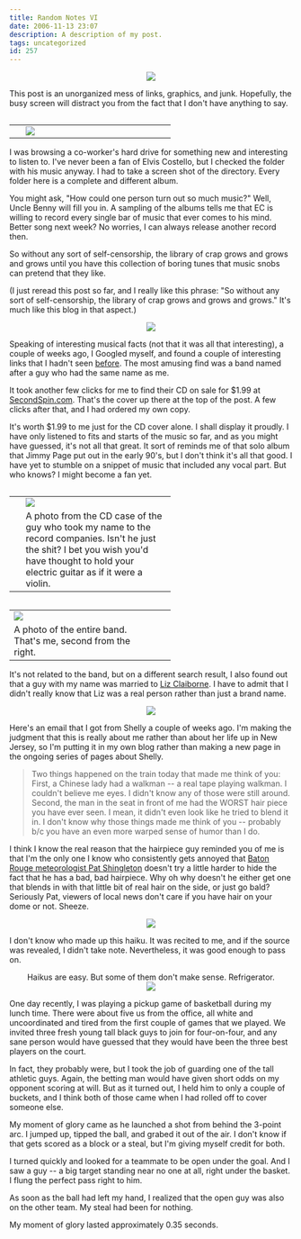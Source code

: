 ```yaml
---
title: Random Notes VI
date: 2006-11-13 23:07
description: A description of my post.
tags: uncategorized
id: 257
---
```

<center><img src="/img/bsb_cover.jpg"></center>

This post is an unorganized mess of links, graphics, and junk.  Hopefully, the busy screen will distract you from the fact that I don't have anything to say.
<span class="spanEndPreview">&nbsp;</span>
<table cellpadding="2" align="right"><tr><td width="5"><spacer type="block" width="5" height="1"></td><td width="250" ><img src="/img/costello.jpg"></td></tr></table>

I was browsing a co-worker's hard drive for something new and interesting to listen to.  I've never been a fan of Elvis Costello, but I checked the folder with his music anyway.  I had to take a screen shot of the directory.  Every folder here is a complete and different album.

You might ask, "How could one person turn out so much music?"  Well, Uncle Benny will fill you in.  A sampling of the albums tells me that EC is willing to record every single bar of music that ever comes to his mind.  Better song next week?  No worries, I can always release another record then.

So without any sort of self-censorship, the library of crap grows and grows and grows until you have this collection of boring tunes that music snobs can pretend that they like.

(I just reread this post so far, and I really like this phrase:  "So without any sort of self-censorship, the library of crap grows and grows and grows."  It's much like this blog in that aspect.)

<center><img src="/img/greenline.gif"></center>

Speaking of interesting musical facts (not that it was all that interesting), a couple of weeks ago, I Googled myself, and found a couple of interesting links that I hadn't seen <a href="http://theskinnyonbenny.com/blog2/archives/182">before</a>.  The most amusing find was a band named after a guy who had the same name as me.

It took another few clicks for me to find their CD on sale for $1.99 at <a href="http://www.secondspin.com/music/browse-artist.jsp?productId=993855" target="_blank">SecondSpin.com</a>.  That's the cover up there at the top of the post.  A few clicks after that, and I had ordered my own copy.

It's worth $1.99 to me just for the CD cover alone.  I shall display it proudly. I have only listened to fits and starts of the music so far, and as you might have guessed, it's not all that great.  It sort of reminds me of that solo album that Jimmy Page put out in the early 90's, but I don't think it's all that good.  I have yet to stumble on a snippet of music that included any vocal part.  But who knows?  I might become a fan yet.

<table cellpadding="2" align="right"><tr><td width="5" rowspan="2"><spacer type="block" width="5" height="1"></td><td width="250" ><img src="/img/bsb_1.jpg"></td></tr><tr><td class="caption" width="250">A photo from the CD case of the guy who took my name to the record companies.  Isn't he just the shit?  I bet you wish you'd have thought to hold your electric guitar as if it were a violin.</td></tr></table>

<table cellpadding="2" align="left"><tr><td width="250" ><img src="/img/bsb_2.jpg"></td><td width="5" rowspan="2"><spacer type="block" width="5" height="1"></td></tr><tr><td class="caption" width="250">A photo of the entire band.  That's me, second from the right.</td></tr></table>

It's not related to the band, but on a different search result, I also found out that a guy with my name was married to <a href="http://en.wikipedia.org/wiki/Liz_Claiborne" target="_blank">Liz Claiborne</a>.  I have to admit that I didn't really know that Liz was a real person rather than just a brand name.

<center><img src="/img/greenline.gif"></center>

Here's an email that I got from Shelly a couple of weeks ago.  I'm making the judgment that this is really about me rather than about her life up in New Jersey, so I'm putting it in my own blog rather than making a new page in the ongoing series of pages about Shelly.

<blockquote>Two things happened on the train today that made me think of you:
First, a Chinese lady had a walkman -- a real tape playing walkman.  I couldn't believe me eyes. I didn't know any of those were still around.  Second, the man in the seat in front of me had the WORST hair piece you have ever seen.  I mean, it didn't even look like he tried to blend it in.  I don't know why those things made me think of you -- probably b/c you have an even more warped sense of humor than I do.</blockquote>

I think I know the real reason that the hairpiece guy reminded you of me is that I'm the only one I know who consistently gets annoyed that <a href="http://www.2theadvocate.com/columnists/pat" target="_blank">Baton Rouge meteorologist Pat Shingleton</a> doesn't try a little harder to hide the fact that he has a bad, bad hairpiece.  Why oh why doesn't he either get one that blends in with that little bit of real hair on the side, or just go bald?  Seriously Pat, viewers of local news don't care if you have hair on your dome or not.  Sheeze.

<center><img src="/img/greenline.gif"></center>

I don't know who made up this haiku.  It was recited to me, and if the source was revealed, I didn't take note.  Nevertheless, it was good enough to pass on.

<center>Haikus are easy.
But some of them don't make sense.
Refrigerator.</center>

<center><img src="/img/greenline.gif"></center>

One day recently, I was playing a pickup game of basketball during my lunch time.  There were about five us from the office, all white and uncoordinated and tired from the first couple of games that we played.  We invited three fresh young tall black guys to join for four-on-four, and any sane person would have guessed that they would have been the three best players on the court.

In fact, they probably were, but I took the job of guarding one of the tall athletic guys.  Again, the betting man would have given short odds on my opponent scoring at will.  But as it turned out, I held him to only a couple of buckets, and I think both of those came when I had rolled off to cover someone else.

My moment of glory came as he launched a shot from behind the 3-point arc.  I jumped up, tipped the ball, and grabed it out of the air.  I don't know if that gets scored as a block or a steal, but I'm giving myself credit for both.

I turned quickly and looked for a teammate to be open under the goal.  And I saw a guy -- a big target standing near no one at all, right under the basket.  I flung the perfect pass right to him.

As soon as the ball had left my hand, I realized that the open guy was also on the other team.  My steal had been for nothing.  

My moment of glory lasted approximately 0.35 seconds.

